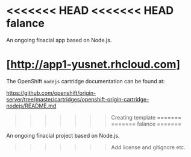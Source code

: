 <<<<<<< HEAD
<<<<<<< HEAD
falance
=======

An ongoing finacial app based on Node.js.

[http://app1-yusnet.rhcloud.com]
=======
The OpenShift `nodejs` cartridge documentation can be found at:

https://github.com/openshift/origin-server/tree/master/cartridges/openshift-origin-cartridge-nodejs/README.md
>>>>>>> Creating template
=======
=======
falance
=======

An ongoing finacial project based on Node.js.
>>>>>>> Add license and gitignore etc.
